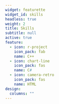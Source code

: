 ```yaml
---
widget: featurette
widget_id: skills
headless: true
weight: 2
title: Skills
subtitle: null
active: true
feature:
  - icon: r-project
    icon_pack: fab
    name: C++
  - icon: chart-line
    icon_pack: fas
    name: C#
  - icon: camera-retro
    icon_pack: fas
    name: HTML
design:
  columns: ""
---
```


